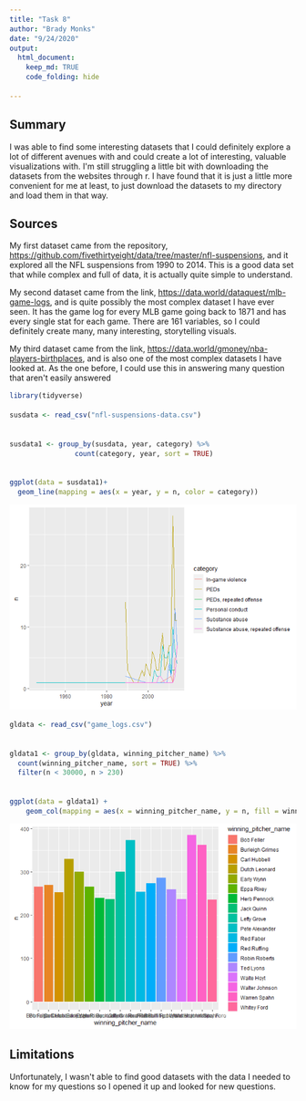 ```yaml
---
title: "Task 8"
author: "Brady Monks"
date: "9/24/2020"
output: 
  html_document:
    keep_md: TRUE
    code_folding: hide
    
---
```

## Summary
I was able to find some interesting datasets that I could definitely explore a lot of different avenues with and could create a lot of interesting, valuable visualizations with. I'm still struggling a little bit with downloading the datasets from the websites through r. I have found that it is just a little more convenient for me at least, to just download the datasets to my directory and load them in that way.

## Sources

My first dataset came from the repository, https://github.com/fivethirtyeight/data/tree/master/nfl-suspensions, and it explored all the NFL suspensions from 1990 to 2014. This is a good data set that while complex and full of data, it is actually quite simple to understand. 

My second dataset came from the link, https://data.world/dataquest/mlb-game-logs, and is quite possibly the most complex dataset I have ever seen. It has the game log for every MLB game going back to 1871 and has every single stat for each game. There are 161 variables, so I could definitely create many, many interesting, storytelling visuals. 

My third dataset came from the link, https://data.world/gmoney/nba-players-birthplaces, and is also one of the most complex datasets I have looked at. As the one before, I could use this in answering many question that aren't easily answered


```r
library(tidyverse)

susdata <- read_csv("nfl-suspensions-data.csv")


susdata1 <- group_by(susdata, year, category) %>%
                count(category, year, sort = TRUE)
                     

ggplot(data = susdata1)+
  geom_line(mapping = aes(x = year, y = n, color = category))
```

![](Task8_files/figure-html/unnamed-chunk-1-1.png)<!-- -->

```r
gldata <- read_csv("game_logs.csv")


gldata1 <- group_by(gldata, winning_pitcher_name) %>%
  count(winning_pitcher_name, sort = TRUE) %>%
  filter(n < 30000, n > 230)


ggplot(data = gldata1) +
    geom_col(mapping = aes(x = winning_pitcher_name, y = n, fill = winning_pitcher_name))
```

![](Task8_files/figure-html/unnamed-chunk-1-2.png)<!-- -->

## Limitations

Unfortunately, I wasn't able to find good datasets with the data I needed to know for my questions so I opened it up and looked for new questions. 

